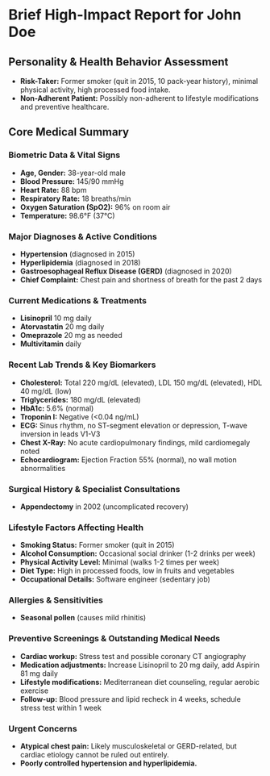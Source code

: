 # Brief High-Impact Report for John Doe

## Personality & Health Behavior Assessment

- **Risk-Taker:** Former smoker (quit in 2015, 10 pack-year history), minimal physical activity, high processed food intake.
- **Non-Adherent Patient:** Possibly non-adherent to lifestyle modifications and preventive healthcare.

## Core Medical Summary

### Biometric Data & Vital Signs

- **Age, Gender:** 38-year-old male
- **Blood Pressure:** 145/90 mmHg
- **Heart Rate:** 88 bpm
- **Respiratory Rate:** 18 breaths/min
- **Oxygen Saturation (SpO2):** 96% on room air
- **Temperature:** 98.6°F (37°C)

### Major Diagnoses & Active Conditions

- **Hypertension** (diagnosed in 2015)
- **Hyperlipidemia** (diagnosed in 2018)
- **Gastroesophageal Reflux Disease (GERD)** (diagnosed in 2020)
- **Chief Complaint:** Chest pain and shortness of breath for the past 2 days

### Current Medications & Treatments

- **Lisinopril** 10 mg daily
- **Atorvastatin** 20 mg daily
- **Omeprazole** 20 mg as needed
- **Multivitamin** daily

### Recent Lab Trends & Key Biomarkers

- **Cholesterol:** Total 220 mg/dL (elevated), LDL 150 mg/dL (elevated), HDL 40 mg/dL (low)
- **Triglycerides:** 180 mg/dL (elevated)
- **HbA1c:** 5.6% (normal)
- **Troponin I:** Negative (<0.04 ng/mL)
- **ECG:** Sinus rhythm, no ST-segment elevation or depression, T-wave inversion in leads V1-V3
- **Chest X-Ray:** No acute cardiopulmonary findings, mild cardiomegaly noted
- **Echocardiogram:** Ejection Fraction 55% (normal), no wall motion abnormalities

### Surgical History & Specialist Consultations

- **Appendectomy** in 2002 (uncomplicated recovery)

### Lifestyle Factors Affecting Health

- **Smoking Status:** Former smoker (quit in 2015)
- **Alcohol Consumption:** Occasional social drinker (1-2 drinks per week)
- **Physical Activity Level:** Minimal (walks 1-2 times per week)
- **Diet Type:** High in processed foods, low in fruits and vegetables
- **Occupational Details:** Software engineer (sedentary job)

### Allergies & Sensitivities

- **Seasonal pollen** (causes mild rhinitis)

### Preventive Screenings & Outstanding Medical Needs

- **Cardiac workup:** Stress test and possible coronary CT angiography
- **Medication adjustments:** Increase Lisinopril to 20 mg daily, add Aspirin 81 mg daily
- **Lifestyle modifications:** Mediterranean diet counseling, regular aerobic exercise
- **Follow-up:** Blood pressure and lipid recheck in 4 weeks, schedule stress test within 1 week

### Urgent Concerns

- **Atypical chest pain:** Likely musculoskeletal or GERD-related, but cardiac etiology cannot be ruled out entirely.
- **Poorly controlled hypertension and hyperlipidemia.**